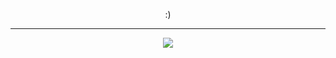 <p align="center">:)</p>

---

<p align="center">
  <a href="https://skillicons.dev">
    <img src="https://skillicons.dev/icons?i=php,laravel,mysql,html,js,vue,bootstrap,tailwind,nodejs,mongo" />
  </a>
</p>
